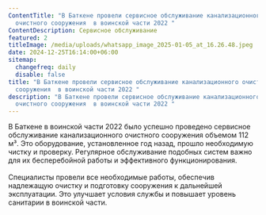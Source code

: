 ```yaml
---
ContentTitle: "В Баткене провели сервисное обслуживание канализационного
  очистного сооружения  в воинской части 2022 "
ContentDescription: Сервисное обслуживание
featured: 2
titleImage: /media/uploads/whatsapp_image_2025-01-05_at_16.26.48.jpeg
date: 2024-12-25T16:14:00+06:00
sitemap:
  changefreq: daily
  disable: false
title: "В Баткене провели сервисное обслуживание канализационного очистного
  сооружения  в воинской части 2022 "
description: "В Баткене провели сервисное обслуживание канализационного
  очистного сооружения  в воинской части 2022 "
---
```

В Баткене в воинской части 2022 было успешно проведено сервисное обслуживание канализационного очистного сооружения объемом 112 м³. Это оборудование, установленное год назад, прошло необходимую чистку и проверку. Регулярное обслуживание подобных систем важно для их бесперебойной работы и эффективного функционирования. \
\
Специалисты провели все необходимые работы, обеспечив надлежащую очистку и подготовку сооружения к дальнейшей эксплуатации. Это улучшает условия службы и повышает уровень санитарии в воинской части.
